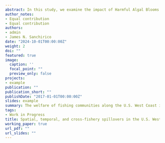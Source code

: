 ```yaml
---
abstract: In this study, we examine the impact of Harmful Algal Blooms (HAB) and management strategies on the U.S. West Coast Dungeness crab fisheries, focusing on three types of spillovers`:` spatial, temporal, and spillovers to other fisheries. Our preliminary results, based on a double-hurdle framework, show that (i) ports near HAB-affected zones, though not directly impacted, generate slightly more Dungeness crab revenue, (ii) fishing speeds up after a closure is lifted, indicating crabbers work harder to make up for lost time, and (iii) during closures, crabbers shift to other fisheries, then return to Dungeness crab once the closure ends. Our preliminary simulation results suggest that, for a fixed closure duration, earlier closures have a larger impact on both the distribution of crab revenue and the season's total crab revenue compared to later closures. Although efforts to catch up after closures help maintain the crab fishing timeline and avoid disrupting other fisheries that begin in April, the total season revenue still falls short of what it would be in a no-closure scenario.
author_notes:
- Equal contribution
- Equal contribution
authors:
- admin
- James N. Sanchirico
date: "2024-10-01T00:00:00Z"
weight: 2
doi: ""
featured: true
image:
  caption: ''
  focal_point: ""
  preview_only: false
projects:
- example
publication: ""
publication_short: ""
publishDate: "2017-01-01T00:00:00Z"
slides: example
summary: The welfare of fishing communities along the U.S. West Coast is increasingly at risk due to climate shocks. The North Pacific marine heatwave has disrupted the Dungeness crab fishery, which accounts for over 25% of the region’s fishing revenue. How has this climate event reshaped the distribution of fishery income?
tags:
- Work in Progress
title: Spatial, temporal, and cross-fishery spillovers in the U.S. West Coast Dungeness Crab Fishery
working_paper: true
url_pdf: ""
url_slides: ""
---
```

